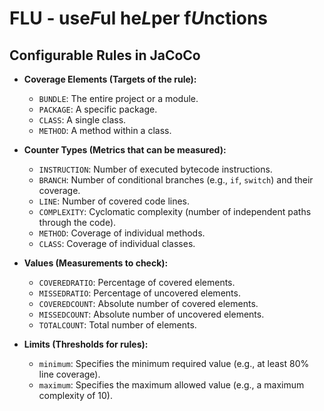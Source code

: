 # FLU - use*F*ul he*L*per f*U*nctions

## Configurable Rules in JaCoCo

- **Coverage Elements (Targets of the rule):**
    - `BUNDLE`: The entire project or a module.
    - `PACKAGE`: A specific package.
    - `CLASS`: A single class.
    - `METHOD`: A method within a class.

- **Counter Types (Metrics that can be measured):**
    - `INSTRUCTION`: Number of executed bytecode instructions.
    - `BRANCH`: Number of conditional branches (e.g., `if`, `switch`) and their coverage.
    - `LINE`: Number of covered code lines.
    - `COMPLEXITY`: Cyclomatic complexity (number of independent paths through the code).
    - `METHOD`: Coverage of individual methods.
    - `CLASS`: Coverage of individual classes.

- **Values (Measurements to check):**
    - `COVEREDRATIO`: Percentage of covered elements.
    - `MISSEDRATIO`: Percentage of uncovered elements.
    - `COVEREDCOUNT`: Absolute number of covered elements.
    - `MISSEDCOUNT`: Absolute number of uncovered elements.
    - `TOTALCOUNT`: Total number of elements.

- **Limits (Thresholds for rules):**
    - `minimum`: Specifies the minimum required value (e.g., at least 80% line coverage).
    - `maximum`: Specifies the maximum allowed value (e.g., a maximum complexity of 10).
